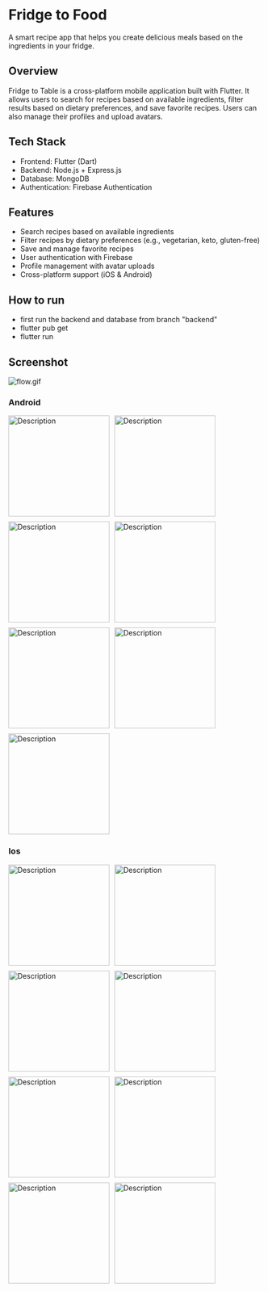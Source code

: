 # Fridge to Food
A smart recipe app that helps you create delicious meals based on the ingredients in your fridge.

## Overview
Fridge to Table is a cross-platform mobile application built with Flutter. 
It allows users to search for recipes based on available ingredients, filter results based on dietary preferences, and save favorite recipes. 
Users can also manage their profiles and upload avatars.

## Tech Stack
 - Frontend: Flutter (Dart)
 - Backend: Node.js + Express.js
 - Database: MongoDB
 - Authentication: Firebase Authentication

## Features

 - Search recipes based on available ingredients
 - Filter recipes by dietary preferences (e.g., vegetarian, keto, gluten-free)
 - Save and manage favorite recipes
 - User authentication with Firebase
 - Profile management with avatar uploads
 - Cross-platform support (iOS & Android)

## How to run 
 - first run the backend and database from branch "backend"
 - flutter pub get
 - flutter run

## Screenshot 

![flow.gif](images%2Fflow.gif)

### Android
<div style="display: flex; flex-wrap: wrap; gap: 10px;">
  <img src="images/And1.png" alt="Description" width="200">
  <img src="images/And2.png" alt="Description" width="200">
  <img src="images/And3.png" alt="Description" width="200">
  <img src="images/And4.png" alt="Description" width="200">
  <img src="images/And5.png" alt="Description" width="200">
  <img src="images/And6.png" alt="Description" width="200">
  <img src="images/And7.png" alt="Description" width="200">
</div>

### Ios
<div style="display: flex; flex-wrap: wrap; gap: 10px;">
  <img src="images/ios0.png" alt="Description" width="200">
  <img src="images/ios1.png" alt="Description" width="200">
  <img src="images/ios2.png" alt="Description" width="200">
  <img src="images/ios3.png" alt="Description" width="200">
  <img src="images/ios4.png" alt="Description" width="200">
  <img src="images/ios5.png" alt="Description" width="200">
  <img src="images/ios6.png" alt="Description" width="200">
  <img src="images/ios7.png" alt="Description" width="200">
</div>

